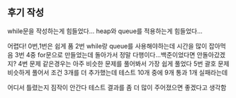 ## 후기 작성
while문을 작성하는게 힘들었다...
heap와 queue를 적용하는게 힘들었다...

어렵다!
0번,1번은 쉽게 품
2번 while랑 queue를 사용해야하는데 시간을 많이 잡아먹음
3번 4중 for문으로 만들었는데 돌아가서 정말 다행이다...백준이었다면 안돌아갔겠지?
4번 문제 같은경우는 아주 비슷한 문제를 풀어봐서 가장 쉽게 풀었다
5번 괄호 문제 비슷하게 풀어서 조건 3개를 더 추가했는데
테스트 10개 중에 9개 통과 1개 실패라는데

어디서 틀렸는지 짐작이 안간다
테스트 결과를 좀 더 많이 주어졌으면 좋겠다고 생각함
